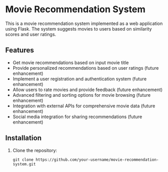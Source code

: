 # Movie Recommendation System

This is a movie recommendation system implemented as a web application using Flask. The system suggests movies to users based on similarity scores and user ratings.

## Features

- Get movie recommendations based on input movie title
- Provide personalized recommendations based on user ratings (future enhancement)
- Implement a user registration and authentication system (future enhancement)
- Allow users to rate movies and provide feedback (future enhancement)
- Advanced filtering and sorting options for movie browsing (future enhancement)
- Integration with external APIs for comprehensive movie data (future enhancement)
- Social media integration for sharing recommendations (future enhancement)

## Installation

1. Clone the repository:

   ```shell
   git clone https://github.com/your-username/movie-recommendation-system.git
